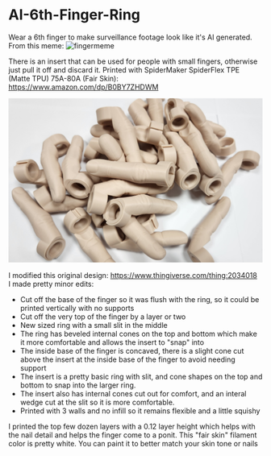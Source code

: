 # AI-6th-Finger-Ring
Wear a 6th finger to make surveillance footage look like it's AI generated. From this meme:
![fingermeme](https://i.imgur.com/DYUaAV9.jpeg)

There is an insert that can be used for people with small fingers, otherwise just pull it off and discard it.
Printed with SpiderMaker SpiderFlex TPE (Matte TPU) 75A-80A (Fair Skin): https://www.amazon.com/dp/B0BY7ZHDWM

![finger rings picture](fingers.jpg)

I modified this original design: https://www.thingiverse.com/thing:2034018  
I made pretty minor edits:
* Cut off the base of the finger so it was flush with the ring, so it could be printed vertically with no supports
* Cut off the very top of the finger by a layer or two
* New sized ring with a small slit in the middle
* The ring has beveled internal cones on the top and bottom which make it more comfortable and allows the insert to "snap" into
* The inside base of the finger is concaved, there is a slight cone cut above the insert at the inside base of the finger to avoid needing support
* The insert is a pretty basic ring with slit, and cone shapes on the top and bottom to snap into the larger ring.
* The insert also has internal cones cut out for comfort, and an interal wedge cut at the slit so it is more comfortable.
* Printed with 3 walls and no infill so it remains flexible and a little squishy

I printed the top few dozen layers with a 0.12 layer height which helps with the nail detail and helps the finger come to a ponit.
This "fair skin" filament color is pretty white. You can paint it to better match your skin tone or nails
